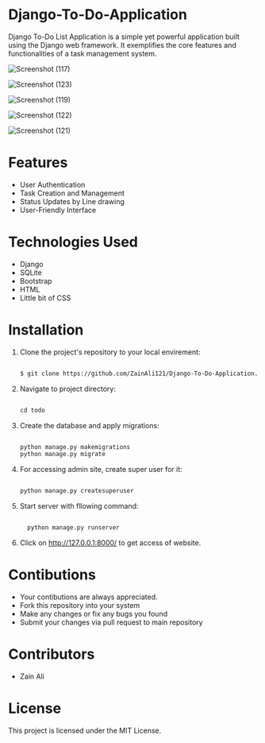 # Django-To-Do-Application

Django To-Do List Application is a simple yet powerful application built using the Django web framework. It exemplifies the core features and functionalities of a task management system.

![Screenshot (117)](https://github.com/ZainAli121/Django-To-Do-Application/assets/129948136/4ce3c84d-577c-4851-bc89-07e267d2c984)

![Screenshot (123)](https://github.com/ZainAli121/Django-To-Do-Application/assets/129948136/2f00adc2-1fee-474c-9b15-2e5ed5a5ea16)

![Screenshot (119)](https://github.com/ZainAli121/Django-To-Do-Application/assets/129948136/ea487bcf-0eba-476a-93f8-2e17a4bc5701)

![Screenshot (122)](https://github.com/ZainAli121/Django-To-Do-Application/assets/129948136/3103cffb-fde4-4564-bdf5-446a11501bf7)

![Screenshot (121)](https://github.com/ZainAli121/Django-To-Do-Application/assets/129948136/8eac3392-c3e0-47d6-93da-f15f8c084746)

# Features
+ User Authentication
+ Task Creation and Management
+ Status Updates by Line drawing 
+ User-Friendly Interface

# Technologies Used
+ Django
+ SQLite
+ Bootstrap
+ HTML
+ Little bit of CSS

# Installation
1. Clone the project's repository to your local envirement:
   
   ```markdown
   
   $ git clone https://github.com/ZainAli121/Django-To-Do-Application.git

2. Navigate to project directory:

   ```markdown

   cd todo

3. Create the database and apply migrations:

   ```markdown

   python manage.py makemigrations
   python manage.py migrate

4. For accessing admin site, create super user for it:

   ```markdown

   python manage.py createsuperuser

5. Start server with fllowing command:
   ```markdown

     python manage.py runserver

6. Click on http://127.0.0.1:8000/ to get access of website.

# Contibutions
+ Your contibutions are always appreciated.
+ Fork this repository into your system
+ Make any changes or fix any bugs you found
+ Submit your changes via pull request to main repository

# Contributors
+ Zain Ali

# License
This project is licensed under the MIT License. 
